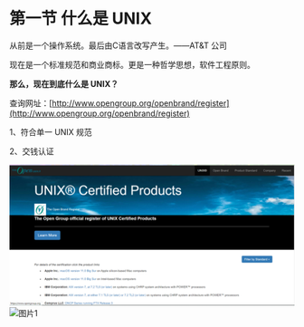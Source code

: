 # 第一节 什么是 UNIX

从前是一个操作系统。最后由C语言改写产生。——AT\&T 公司

现在是一个标准规范和商业商标。更是一种哲学思想，软件工程原则。

**那么，现在到底什么是 UNIX？**

查询网址：[http://www.opengroup.org/openbrand/register](http://www.opengroup.org/openbrand/register)

1、符合单一 UNIX 规范

2、交钱认证

![](../.gitbook/assets/图片1.png)
![图片1](https://user-images.githubusercontent.com/10327999/144707295-56258024-5ae9-429b-9005-ea94329248c2.png)
